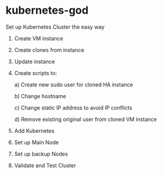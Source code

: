 # kubernetes-god
Set up Kubernetes Cluster the easy way

1) Create VM instance

2) Create clones from instance 

2) Update instance

3) Create scripts to:
   
	a) Create new sudo user for cloned HA instance

	b) Change hostname

	c) Change static IP address to avoid IP conflicts

	d) Remove existing original user from cloned VM instance

	
4) Add Kubernetes

5) Set up Main Node

6) Set up backup Nodes

7) Validate and Test Cluster

